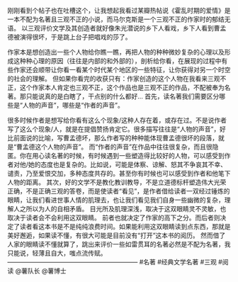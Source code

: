 刚刚看到个帖子也在吐槽这个，让我想起我看过某瓣热帖说《霍乱时期的爱情》是一本不配为名著且三观不正的小说，而马尔克斯是一个三观不正的作家时的郁结无语。
以三观评价文学及其创造者就好像朱光潜说的乡下人看戏，乡下人看到曹孟德被演得很坏，于是跳上台子把唱戏的莎了。

作家本是想创造出一些个人物给你瞧一瞧，再把人物的种种微妙复杂的心理以及形成这种种心理的原因（往往是内部的和外部的），剖析给你看，在展现的过程中有些作家还会顺带让你看一看某个时代某个地区的一些特征，让你获得对另一个时空的社会的理解。
但如果你看完的收获只有：作家创造的这个人物在我看来三观不正，这个作家本人肯定也三观不正，这个作品也是三观不正的作品，不配被奉为名著。那只能说真的是白瞎了，干点别的什么都好…
首先，读名著我们需要区分哪些是“人物的声音”，哪些是“作者的声音”。

很多时候作者是想写给你看有这么个现象/这种人存在着，或存在过。不是说作者写了这么个现象/人，就是在提倡赞扬肯定它。很多描写往往是“人物的声音”，好比前面说的比喻，写曹孟德坏，那么作者写的种种能体现曹孟德很坏的段落，就是“曹孟德这个人物的声音”。
而“作者的声音”在作品中往往很复杂，而且很隐匿。你在用心读名著的时候，有时候遇到一些塑造得比较好的人物，可以感受到作者对他/她的态度也是复杂的。比如说，可能是体察、谅解、怒其不争哀其不幸、谴责，乃至爱恨交加，多种态度共存的。甚至你有时候也可以感受到作者和他笔下人物的距离。
其次，好的文学不是教化教训教导，不是立道德标杆塑造伟大光荣正确，不是正确三观的答卷，而是使读者“看见”，是作者借给读者一双经过锤炼的眼睛，让我们看进世事人情的肌理去，也让我们看见我们自身一些幽微的复杂，理解人之所以为人的自相矛盾。
目光所及肌理深浅，取决于这双眼睛灵不灵敏，也取决于读者会不会利用这双眼睛。
前者也就决定了作家的高下之分。而后者则决定了读者看这本书是不是纯纯浪费时间。如果能利用这双眼睛读到点东西，那就是美好邂逅，如果读不懂，有很大可能是目前没有“打开”这本书的阅历。
然而借了人家的眼睛读不懂就算了，跳出来评价一些如雷贯耳的名著必然是不配为名著，我只能说，轻薄且自大，嗤点流传赋。
—————————————————————
#名著 #经典文学名著 #三观 #阅读 @薯队长 @薯博士 
